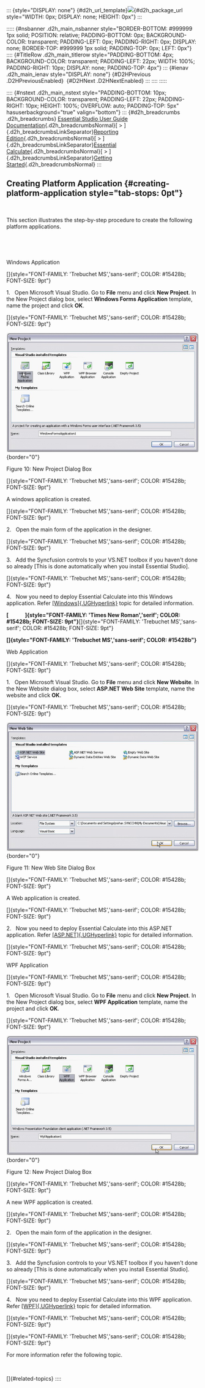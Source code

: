 ::: {style="DISPLAY: none"}
[](ms-xhelp:///?Id=d2h_url_template){#d2h_url_template}![](!package_url!){#d2h_package_url style="WIDTH: 0px; DISPLAY: none; HEIGHT: 0px"}
:::

::::: {#nsbanner .d2h_main_nsbanner style="BORDER-BOTTOM: #999999 1px solid; POSITION: relative; PADDING-BOTTOM: 0px; BACKGROUND-COLOR: transparent; PADDING-LEFT: 0px; PADDING-RIGHT: 0px; DISPLAY: none; BORDER-TOP: #999999 1px solid; PADDING-TOP: 0px; LEFT: 0px"}
:::: {#TitleRow .d2h_main_titlerow style="PADDING-BOTTOM: 4px; BACKGROUND-COLOR: transparent; PADDING-LEFT: 22px; WIDTH: 100%; PADDING-RIGHT: 10px; DISPLAY: none; PADDING-TOP: 4px"}
::: {#ienav .d2h_main_ienav style="DISPLAY: none"}
[](ms-xhelp:///?Id=7fa38ffd-85c3-4a2e-802b-bd4950f483ed){#D2HPrevious .D2HPreviousEnabled}  [](ms-xhelp:///?Id=0439049a-346f-4522-9134-2db1e1fa8346){#D2HNext .D2HNextEnabled}
:::
::::
:::::

:::: {#nstext .d2h_main_nstext style="PADDING-BOTTOM: 10px; BACKGROUND-COLOR: transparent; PADDING-LEFT: 22px; PADDING-RIGHT: 10px; HEIGHT: 100%; OVERFLOW: auto; PADDING-TOP: 5px" hasuserbackground="true" valign="bottom"}
::: {#d2h_breadcrumbs .d2h_breadcrumbs}
[Essential Studio User Guide Documentation](ms-xhelp:///?Id=12457748-09e3-4d74-a240-8e049cedf030){.d2h_breadcrumbsNormal}[ \> ]{.d2h_breadcrumbsLinkSeparator}[Reporting Edition](ms-xhelp:///?Id=027aa5b6-6676-4f93-ad23-c20e8c45792e){.d2h_breadcrumbsNormal}[ \> ]{.d2h_breadcrumbsLinkSeparator}[Essential Calculate](ms-xhelp:///?Id=2ea52c7f-a332-43bd-9ca7-2ea0898ff54e){.d2h_breadcrumbsNormal}[ \> ]{.d2h_breadcrumbsLinkSeparator}[Getting Started](ms-xhelp:///?Id=9a68faa8-f16b-4e2e-9665-4a2bb315f199){.d2h_breadcrumbsNormal}
:::

## Creating Platform Application {#creating-platform-application style="tab-stops: 0pt"}

 

This section illustrates the step-by-step procedure to create the following platform applications.

 

 

Windows Application

[]{style="FONT-FAMILY: 'Trebuchet MS','sans-serif'; COLOR: #15428b; FONT-SIZE: 9pt"} 

1.   Open Microsoft Visual Studio. Go to **File** menu and click **New Project**. In the New Project dialog box, select **Windows Forms Application** template, name the project and click **OK**.

[]{style="FONT-FAMILY: 'Trebuchet MS','sans-serif'; COLOR: #15428b; FONT-SIZE: 9pt"} 

![](ImagesExt/image18_12.jpg){border="0"}

Figure 10: New Project Dialog Box

[]{style="FONT-FAMILY: 'Trebuchet MS','sans-serif'; COLOR: #15428b; FONT-SIZE: 9pt"} 

A windows application is created.

[]{style="FONT-FAMILY: 'Trebuchet MS','sans-serif'; COLOR: #15428b; FONT-SIZE: 9pt"} 

2.   Open the main form of the application in the designer.

[]{style="FONT-FAMILY: 'Trebuchet MS','sans-serif'; COLOR: #15428b; FONT-SIZE: 9pt"} 

3.   Add the Syncfusion controls to your VS.NET toolbox if you haven\'t done so already \[This is done automatically when you install Essential Studio\].

[]{style="FONT-FAMILY: 'Trebuchet MS','sans-serif'; COLOR: #15428b; FONT-SIZE: 9pt"} 

4.   Now you need to deploy Essential Calculate into this Windows application. Refer [[Windows]{.UGHyperlink}](ms-xhelp:///?Id=43e98bd6-4cd4-4bf5-8a7d-59c67c6782ff) topic for detailed information.

**[             ]{style="FONT-FAMILY: 'Times New Roman','serif'; COLOR: #15428b; FONT-SIZE: 9pt"}**[]{style="FONT-FAMILY: 'Trebuchet MS','sans-serif'; COLOR: #15428b; FONT-SIZE: 9pt"}

**[]{style="FONT-FAMILY: 'Trebuchet MS','sans-serif'; COLOR: #15428b"}** 

Web Application

[]{style="FONT-FAMILY: 'Trebuchet MS','sans-serif'; COLOR: #15428b; FONT-SIZE: 9pt"} 

1.   Open Microsoft Visual Studio. Go to **File** menu and click **New Website**. In the New Website dialog box, select **ASP.NET Web Site** template, name the website and click **OK**.

[]{style="FONT-FAMILY: 'Trebuchet MS','sans-serif'; COLOR: #15428b; FONT-SIZE: 9pt"} 

![](ImagesExt/image18_13.jpg){border="0"}

Figure 11: New Web Site Dialog Box

[]{style="FONT-FAMILY: 'Trebuchet MS','sans-serif'; COLOR: #15428b; FONT-SIZE: 9pt"} 

A Web application is created. 

[]{style="FONT-FAMILY: 'Trebuchet MS','sans-serif'; COLOR: #15428b; FONT-SIZE: 9pt"} 

2.   Now you need to deploy Essential Calculate into this ASP.NET application. Refer [[ASP.NET]{.UGHyperlink}](ms-xhelp:///?Id=3c6a3b3a-967b-497b-ba70-02a653caf9b2) topic for detailed information.

[]{style="FONT-FAMILY: 'Trebuchet MS','sans-serif'; COLOR: #15428b; FONT-SIZE: 9pt"} 

WPF Application

[]{style="FONT-FAMILY: 'Trebuchet MS','sans-serif'; COLOR: #15428b; FONT-SIZE: 9pt"} 

1.   Open Microsoft Visual Studio. Go to **File** menu and click **New Project**. In the New Project dialog box, select **WPF Application** template, name the project and click **OK**.

[]{style="FONT-FAMILY: 'Trebuchet MS','sans-serif'; COLOR: #15428b; FONT-SIZE: 9pt"} 

![](ImagesExt/image18_14.jpg){border="0"}

Figure 12: New Project Dialog Box

[]{style="FONT-FAMILY: 'Trebuchet MS','sans-serif'; COLOR: #15428b; FONT-SIZE: 9pt"} 

A new WPF application is created.

[]{style="FONT-FAMILY: 'Trebuchet MS','sans-serif'; COLOR: #15428b; FONT-SIZE: 9pt"} 

2.   Open the main form of the application in the designer.

[]{style="FONT-FAMILY: 'Trebuchet MS','sans-serif'; COLOR: #15428b; FONT-SIZE: 9pt"} 

3.   Add the Syncfusion controls to your VS.NET toolbox if you haven\'t done so already \[This is done automatically when you install Essential Studio\].

[]{style="FONT-FAMILY: 'Trebuchet MS','sans-serif'; COLOR: #15428b; FONT-SIZE: 9pt"} 

4.   Now you need to deploy Essential Calculate into this WPF application. Refer [[WPF]{.UGHyperlink}](ms-xhelp:///?Id=2b2cec7e-890d-45f1-b137-668ada71469b) topic for detailed information.

[]{style="FONT-FAMILY: 'Trebuchet MS','sans-serif'; COLOR: #15428b; FONT-SIZE: 9pt"} 

[]{style="FONT-FAMILY: 'Trebuchet MS','sans-serif'; COLOR: #15428b; FONT-SIZE: 9pt"} 

For more information refer the following topic.

 

[]{#related-topics}
::::
